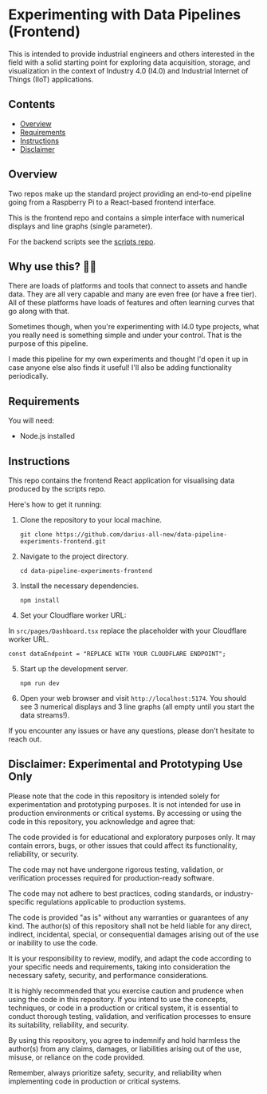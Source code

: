 # Experimenting with Data Pipelines (Frontend)

This is intended to provide industrial engineers and others interested in the field with a solid starting point for exploring data acquisition, storage, and visualization in the context of Industry 4.0 (I4.0) and Industrial Internet of Things (IIoT) applications.

## Contents

- [Overview](#overview)
- [Requirements](#requirements)
- [Instructions](#instructions)
- [Disclaimer](#disclaimer-experimental-and-prototyping-use-only)

## Overview

Two repos make up the standard project providing an end-to-end pipeline going from a Raspberry Pi to a React-based frontend interface.

This is the frontend repo and contains a simple interface with numerical displays and line graphs (single parameter).

For the backend scripts see the [scripts repo](https://github.com/darius-all-new/data-pipeline-experiments-scripts).

## Why use this? 🤷‍♂️

There are loads of platforms and tools that connect to assets and handle data. They are all very capable and many are even free (or have a free tier). All of these platforms have loads of features and often learning curves that go along with that.

Sometimes though, when you're experimenting with I4.0 type projects, what you really need is something simple and under your control. That is the purpose of this pipeline.

I made this pipeline for my own experiments and thought I'd open it up in case anyone else also finds it useful! I'll also be adding functionality periodically.

## Requirements

You will need:

- Node.js installed

## Instructions

This repo contains the frontend React application for visualising data produced by the scripts repo.

Here's how to get it running:

1. Clone the repository to your local machine.

   ```
   git clone https://github.com/darius-all-new/data-pipeline-experiments-frontend.git
   ```

2. Navigate to the project directory.

   ```
   cd data-pipeline-experiments-frontend
   ```

3. Install the necessary dependencies.

   ```
   npm install
   ```

4. Set your Cloudflare worker URL:

In `src/pages/Dashboard.tsx` replace the placeholder with your Cloudflare worker URL.

```
const dataEndpoint = "REPLACE WITH YOUR CLOUDFLARE ENDPOINT";
```

5. Start up the development server.

   ```
   npm run dev
   ```

6. Open your web browser and visit `http://localhost:5174`. You should see 3 numerical displays and 3 line graphs (all empty until you start the data streams!).

If you encounter any issues or have any questions, please don't hesitate to reach out.

## Disclaimer: Experimental and Prototyping Use Only

Please note that the code in this repository is intended solely for experimentation and prototyping purposes. It is not intended for use in production environments or critical systems. By accessing or using the code in this repository, you acknowledge and agree that:

The code provided is for educational and exploratory purposes only. It may contain errors, bugs, or other issues that could affect its functionality, reliability, or security.

The code may not have undergone rigorous testing, validation, or verification processes required for production-ready software.

The code may not adhere to best practices, coding standards, or industry-specific regulations applicable to production systems.

The code is provided "as is" without any warranties or guarantees of any kind. The author(s) of this repository shall not be held liable for any direct, indirect, incidental, special, or consequential damages arising out of the use or inability to use the code.

It is your responsibility to review, modify, and adapt the code according to your specific needs and requirements, taking into consideration the necessary safety, security, and performance considerations.

It is highly recommended that you exercise caution and prudence when using the code in this repository. If you intend to use the concepts, techniques, or code in a production or critical system, it is essential to conduct thorough testing, validation, and verification processes to ensure its suitability, reliability, and security.

By using this repository, you agree to indemnify and hold harmless the author(s) from any claims, damages, or liabilities arising out of the use, misuse, or reliance on the code provided.

Remember, always prioritize safety, security, and reliability when implementing code in production or critical systems.
